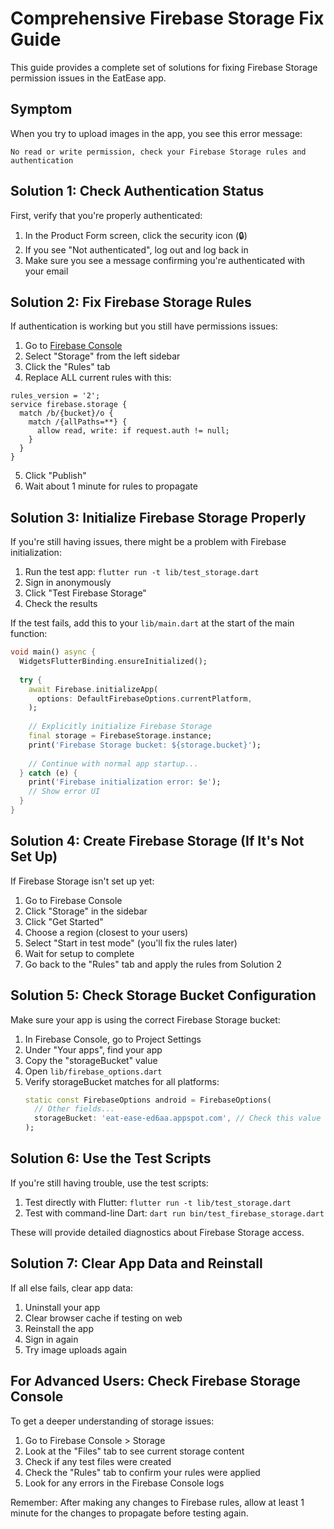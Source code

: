 # Comprehensive Firebase Storage Fix Guide

This guide provides a complete set of solutions for fixing Firebase Storage permission issues in the EatEase app.

## Symptom

When you try to upload images in the app, you see this error message:
```
No read or write permission, check your Firebase Storage rules and authentication
```

## Solution 1: Check Authentication Status

First, verify that you're properly authenticated:

1. In the Product Form screen, click the security icon (🔒)
2. If you see "Not authenticated", log out and log back in
3. Make sure you see a message confirming you're authenticated with your email

## Solution 2: Fix Firebase Storage Rules

If authentication is working but you still have permissions issues:

1. Go to [Firebase Console](https://console.firebase.google.com/project/eat-ease-ed6aa)
2. Select "Storage" from the left sidebar
3. Click the "Rules" tab
4. Replace ALL current rules with this:

```
rules_version = '2';
service firebase.storage {
  match /b/{bucket}/o {
    match /{allPaths=**} {
      allow read, write: if request.auth != null;
    }
  }
}
```

5. Click "Publish"
6. Wait about 1 minute for rules to propagate

## Solution 3: Initialize Firebase Storage Properly

If you're still having issues, there might be a problem with Firebase initialization:

1. Run the test app: `flutter run -t lib/test_storage.dart`
2. Sign in anonymously
3. Click "Test Firebase Storage"
4. Check the results

If the test fails, add this to your `lib/main.dart` at the start of the main function:

```dart
void main() async {
  WidgetsFlutterBinding.ensureInitialized();
  
  try {
    await Firebase.initializeApp(
      options: DefaultFirebaseOptions.currentPlatform,
    );
    
    // Explicitly initialize Firebase Storage
    final storage = FirebaseStorage.instance;
    print('Firebase Storage bucket: ${storage.bucket}');
    
    // Continue with normal app startup...
  } catch (e) {
    print('Firebase initialization error: $e');
    // Show error UI
  }
}
```

## Solution 4: Create Firebase Storage (If It's Not Set Up)

If Firebase Storage isn't set up yet:

1. Go to Firebase Console
2. Click "Storage" in the sidebar
3. Click "Get Started"
4. Choose a region (closest to your users)
5. Select "Start in test mode" (you'll fix the rules later)
6. Wait for setup to complete
7. Go back to the "Rules" tab and apply the rules from Solution 2

## Solution 5: Check Storage Bucket Configuration

Make sure your app is using the correct Firebase Storage bucket:

1. In Firebase Console, go to Project Settings
2. Under "Your apps", find your app
3. Copy the "storageBucket" value
4. Open `lib/firebase_options.dart` 
5. Verify storageBucket matches for all platforms:
   ```dart
   static const FirebaseOptions android = FirebaseOptions(
     // Other fields...
     storageBucket: 'eat-ease-ed6aa.appspot.com', // Check this value
   );
   ```

## Solution 6: Use the Test Scripts

If you're still having trouble, use the test scripts:

1. Test directly with Flutter: `flutter run -t lib/test_storage.dart`
2. Test with command-line Dart: `dart run bin/test_firebase_storage.dart`

These will provide detailed diagnostics about Firebase Storage access.

## Solution 7: Clear App Data and Reinstall

If all else fails, clear app data:

1. Uninstall your app
2. Clear browser cache if testing on web
3. Reinstall the app
4. Sign in again
5. Try image uploads again

## For Advanced Users: Check Firebase Storage Console

To get a deeper understanding of storage issues:

1. Go to Firebase Console > Storage
2. Look at the "Files" tab to see current storage content
3. Check if any test files were created
4. Check the "Rules" tab to confirm your rules were applied
5. Look for any errors in the Firebase Console logs

Remember: After making any changes to Firebase rules, allow at least 1 minute for the changes to propagate before testing again. 